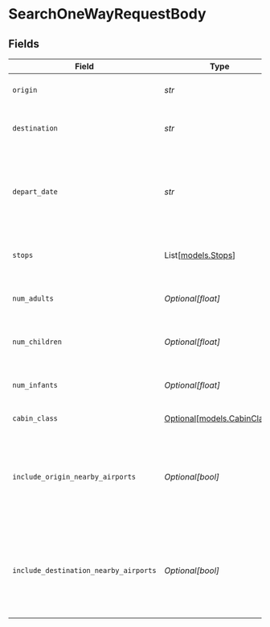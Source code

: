 # SearchOneWayRequestBody


## Fields

| Field                                                                                    | Type                                                                                     | Required                                                                                 | Description                                                                              |
| ---------------------------------------------------------------------------------------- | ---------------------------------------------------------------------------------------- | ---------------------------------------------------------------------------------------- | ---------------------------------------------------------------------------------------- |
| `origin`                                                                                 | *str*                                                                                    | :heavy_check_mark:                                                                       | The origin location of the itinerary                                                     |
| `destination`                                                                            | *str*                                                                                    | :heavy_check_mark:                                                                       | The destination location of the itinerary                                                |
| `depart_date`                                                                            | *str*                                                                                    | :heavy_check_mark:                                                                       | The departure date of the itinerary. The format has to be YYYY-MM-DD                     |
| `stops`                                                                                  | List[[models.Stops](../models/stops.md)]                                                 | :heavy_minus_sign:                                                                       | The list of filter values for number of stops                                            |
| `num_adults`                                                                             | *Optional[float]*                                                                        | :heavy_minus_sign:                                                                       | The number of adults for the itinerary                                                   |
| `num_children`                                                                           | *Optional[float]*                                                                        | :heavy_minus_sign:                                                                       | The number of children for the itinerary                                                 |
| `num_infants`                                                                            | *Optional[float]*                                                                        | :heavy_minus_sign:                                                                       | The number of infants for the itinerary                                                  |
| `cabin_class`                                                                            | [Optional[models.CabinClass]](../models/cabinclass.md)                                   | :heavy_minus_sign:                                                                       | The cabin class filter                                                                   |
| `include_origin_nearby_airports`                                                         | *Optional[bool]*                                                                         | :heavy_minus_sign:                                                                       | Boolean to indicate whether to include nearby origin airports in the results or not      |
| `include_destination_nearby_airports`                                                    | *Optional[bool]*                                                                         | :heavy_minus_sign:                                                                       | Boolean to indicate whether to include nearby destination airports in the results or not |